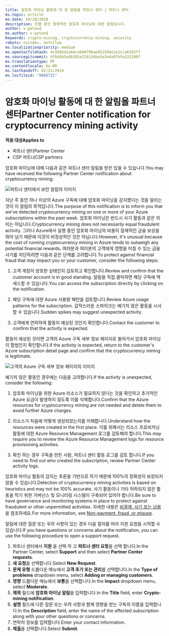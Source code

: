 ```yaml
---
title: 암호화 마이닝 활동에 대 한 알림을 파트너 센터 | 파트너 센터
ms.topic: article
ms.date: 10/29/2018
description: 진행 중인 잠재적인 암호화 마이닝에 대한 알림입니다.
author: v-petand
ms.author: v-petand
Keywords: crypto-mining, cryptocurrency mining, security
robots: noindex, nofollow
ms.localizationpriority: medium
ms.openlocfilehash: 4cd56641a44cab84796ae051584e1e1cca63d3ff
ms.sourcegitcommit: bfbb5b5edb381e219134be5a3e4a97bfe232288f
ms.translationtype: MT
ms.contentlocale: ko-KR
ms.lasthandoff: 02/21/2019
ms.locfileid: "9086721"
---
```

# <a name="partner-center-notification-for-cryptocurrency-mining-activity"></a><span data-ttu-id="8532d-103">암호화 마이닝 활동에 대 한 알림을 파트너 센터</span><span class="sxs-lookup"><span data-stu-id="8532d-103">Partner Center notification for cryptocurrency mining activity</span></span>

**<span data-ttu-id="8532d-104">적용 대상</span><span class="sxs-lookup"><span data-stu-id="8532d-104">Applies to</span></span>**

-  <span data-ttu-id="8532d-105">파트너 센터</span><span class="sxs-lookup"><span data-stu-id="8532d-105">Partner Center</span></span>
-  <span data-ttu-id="8532d-106">CSP 파트너</span><span class="sxs-lookup"><span data-stu-id="8532d-106">CSP partners</span></span>

<span data-ttu-id="8532d-107">암호화 마이닝에 대해 다음과 같은 파트너 센터 알림을 받은 있을 수 있습니다.</span><span class="sxs-lookup"><span data-stu-id="8532d-107">You may have received the following Partner Center notification about cryptocurrency mining:</span></span>
 
![파트너 센터에서 보안 알림의 이미지](images/crypto1.png)

<span data-ttu-id="8532d-109">지난 주 동안 하나 이상의 Azure 구독에 대해 암호화 마이닝을 감지했다는 것을 알리는 것이 이 알림의 목적입니다.</span><span class="sxs-lookup"><span data-stu-id="8532d-109">The purpose of this notification is to inform you that we've detected cryptocurrency mining on one or more of your Azure subscriptions within the past week.</span></span> <span data-ttu-id="8532d-110">암호화 마이닝은 반드시 사기 활동과 같은 의미는 아닙니다.</span><span class="sxs-lookup"><span data-stu-id="8532d-110">Cryptocurrency mining does not necessarily equal fraudulent activity.</span></span> <span data-ttu-id="8532d-111">그러나 Azure에서 실행 중인 암호화 마이닝의 비용이 잠재적인 금융 보상을 뛰어 넘기 때문에 이것이 비정상적인 것은 아닙니다.</span><span class="sxs-lookup"><span data-stu-id="8532d-111">However, it's unusual because the cost of running cryptocurrency mining in Azure tends to outweigh any potential financial rewards.</span></span> <span data-ttu-id="8532d-112">여러분과 여러분의 고객에게 영향을 미칠 수 있는 금융 사기를 차단하려면 다음과 같은 단계를 고려합니다.</span><span class="sxs-lookup"><span data-stu-id="8532d-112">To protect against financial fraud that may impact you or your customer, consider the following steps:</span></span>

1.  <span data-ttu-id="8532d-113">고객 계정이 양호한 상태인지 검토하고 확인합니다.</span><span class="sxs-lookup"><span data-stu-id="8532d-113">Review and confirm that the customer account is in good standing.</span></span> <span data-ttu-id="8532d-114">알림을 직접 클릭하면 해당 구독에 액세스할 수 있습니다.</span><span class="sxs-lookup"><span data-stu-id="8532d-114">You can access the subscription directly by clicking on the notification.</span></span>

2.  <span data-ttu-id="8532d-115">해당 구독에 대한 Azure 사용량 패턴을 검토합니다.</span><span class="sxs-lookup"><span data-stu-id="8532d-115">Review Azure usage patterns for the subscription.</span></span> <span data-ttu-id="8532d-116">갑작스러운 스파이크는 예기치 않은 활동을 시사할 수 있습니다.</span><span class="sxs-lookup"><span data-stu-id="8532d-116">Sudden spikes may suggest unexpected activity.</span></span>

3.  <span data-ttu-id="8532d-117">고객에게 연락하여 활동이 예상된 것인지 확인합니다.</span><span class="sxs-lookup"><span data-stu-id="8532d-117">Contact the customer to confirm that the activity is expected.</span></span>

<span data-ttu-id="8532d-118">활동이 예상된 것이면 고객의 Azure 구독 세부 정보 페이지로 돌아가서 암호화 마이닝이 합법인지 확인합니다.</span><span class="sxs-lookup"><span data-stu-id="8532d-118">If the activity is expected, return to the customer's Azure subscription detail page and confirm that the cryptocurrency mining is legitimate.</span></span> 


![고객의 Azure 구독 세부 정보 페이지의 이미지](images/crypto2.png)

<span data-ttu-id="8532d-120">예기치 않은 활동인 경우에는 다음을 고려합니다.</span><span class="sxs-lookup"><span data-stu-id="8532d-120">If the activity is unexpected, consider the following:</span></span>

1.  <span data-ttu-id="8532d-121">암호화 마이닝을 위한 Azure 리소스가 필요하지 않다는 것을 확인하고 추가적인 Azure 요금이 발생하지 않도록 이를 삭제합니다.</span><span class="sxs-lookup"><span data-stu-id="8532d-121">Confirm that the Azure resources for cryptocurrency mining are not needed and delete them to avoid further Azure charges.</span></span>

2.  <span data-ttu-id="8532d-122">리소스가 처음에 어떻게 생성되었는지를 이해합니다.</span><span class="sxs-lookup"><span data-stu-id="8532d-122">Understand how the resources were created in the first place.</span></span> <span data-ttu-id="8532d-123">이를 위해서는 리소스 프로비저닝 활동에 대한 Azure Resource Management 로그를 검토해야 합니다.</span><span class="sxs-lookup"><span data-stu-id="8532d-123">This may require you to review the Azure Resource Management logs for resource provisioning activities.</span></span>

3.  <span data-ttu-id="8532d-124">확인 하는 경우 구독을 만든 사람, 파트너 센터 활동 로그를 검토 합니다.</span><span class="sxs-lookup"><span data-stu-id="8532d-124">If you need to find out who created the subscription, review Partner Center activity logs.</span></span>

<span data-ttu-id="8532d-125">암호화 마이닝 활동의 감지는 추론을 기반으로 하기 때문에 100%의 정확성이 보장되지 않을 수 있습니다.</span><span class="sxs-lookup"><span data-stu-id="8532d-125">Detection of cryptocurrency mining activities is based on heuristics and may not be 100% accurate.</span></span> <span data-ttu-id="8532d-126">사기 활동이나 기타 허락되지 않은 활동을 막기 위한 거버넌스 및 모니터링 시스템이 구축되어 있어야 합니다.</span><span class="sxs-lookup"><span data-stu-id="8532d-126">Be sure to have governance and monitoring systems in place to protect against fraudulent or other unpermitted activities.</span></span> <span data-ttu-id="8532d-127">자세한 내용은 [비결제, 사기 또는 남용](https://docs.microsoft.com/partner-center/non-payment--fraud--or-misuse)을 참조하세요.</span><span class="sxs-lookup"><span data-stu-id="8532d-127">For more information, see [Non-payment, fraud, or misuse](https://docs.microsoft.com/partner-center/non-payment--fraud--or-misuse).</span></span>

<span data-ttu-id="8532d-128">알림에 대한 질문 또는 우려 사항이 있는 경우 다음 절차를 따라 지원 요청을 시작할 수 있습니다.</span><span class="sxs-lookup"><span data-stu-id="8532d-128">If you have questions or concerns about the notification, you can use the following procedure to open a support request.</span></span>

1.  <span data-ttu-id="8532d-129">파트너 센터에서 **지원** 을 선택 하 고 **파트너 센터 요청**을 선택 합니다.</span><span class="sxs-lookup"><span data-stu-id="8532d-129">In the Partner Center, select **Support** and then select **Partner Center requests**.</span></span>
3.  <span data-ttu-id="8532d-130">**새 요청**을 선택합니다.</span><span class="sxs-lookup"><span data-stu-id="8532d-130">Select **New Request**.</span></span> 
4.  <span data-ttu-id="8532d-131">**문제 유형** 드롭다운 메뉴에서 **고객 추가 또는 관리**를 선택합니다.</span><span class="sxs-lookup"><span data-stu-id="8532d-131">In the **Type of problems** dropdown menu, select **Adding or managing customers**.</span></span>
5.  <span data-ttu-id="8532d-132">**영향** 드롭다운 메뉴에서 **보통**을 선택합니다.</span><span class="sxs-lookup"><span data-stu-id="8532d-132">In the **Impact** dropdown menu, select **Moderate**.</span></span>
6.  <span data-ttu-id="8532d-133">**제목** 필드에 **암호화 마이닝 알림**을 입력합니다.</span><span class="sxs-lookup"><span data-stu-id="8532d-133">In the **Title** field, enter **Crypto-mining notification**.</span></span>
7.  <span data-ttu-id="8532d-134">**설명** 필드에 다른 질문 또는 우려 사항과 함께 영향을 받는 구독의 이름을 입력합니다.</span><span class="sxs-lookup"><span data-stu-id="8532d-134">In the **Description** field, enter the name of the affected subscription along with your other questions or concerns.</span></span> 
8.  <span data-ttu-id="8532d-135">연락처 정보를 입력합니다.</span><span class="sxs-lookup"><span data-stu-id="8532d-135">Enter your contact information.</span></span>
9.  <span data-ttu-id="8532d-136">**제출**을 선택합니다.</span><span class="sxs-lookup"><span data-stu-id="8532d-136">Select **Submit**.</span></span>



